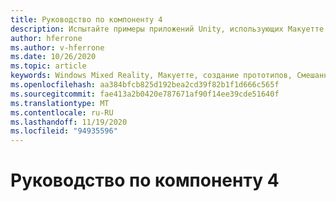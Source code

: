 ```yaml
---
title: Руководство по компоненту 4
description: Испытайте примеры приложений Unity, использующих Макуетте.
author: hferrone
ms.author: v-hferrone
ms.date: 10/26/2020
ms.topic: article
keywords: Windows Mixed Reality, Макуетте, создание прототипов, Смешанная реальность, виртуальная реальность, VR, MR, обратная связь, центр обратной связи, ошибки
ms.openlocfilehash: aa384bfcb825d192bea2cd39f82b1f1d666c565f
ms.sourcegitcommit: fae413a2b0420e787671af90f14ee39cde51640f
ms.translationtype: MT
ms.contentlocale: ru-RU
ms.lasthandoff: 11/19/2020
ms.locfileid: "94935596"
---
```

# <a name="feature-4-tutorial"></a>Руководство по компоненту 4

<!-- TODO(Harrison/Stefan): Need cool header image from tutorial -->

<!-- TODO(Stefan): Create tutorial content and screenshots -->
